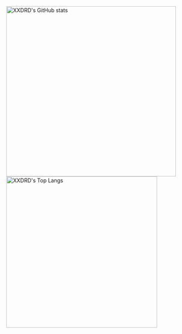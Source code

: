 <img alt="XXDRD's GitHub stats" src="https://github-readme-stats.vercel.app/api?username=xxdrd&count_private=true&show_icons=true&theme=merko" width="450">
<img alt="XXDRD's Top Langs" src="https://github-readme-stats.vercel.app/api/top-langs?username=xxdrd&layout=compact&theme=merko"width="400">
